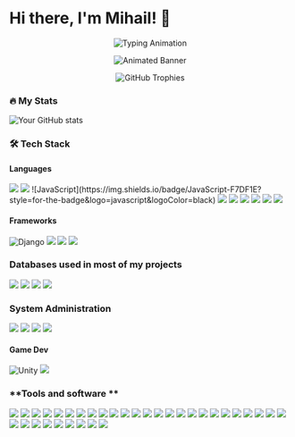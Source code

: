 # Hi there, I'm Mihail! 👋

<div align="center">
  <!-- First Typing Effect (Current One) -->
  <img src="https://readme-typing-svg.demolab.com?font=Fira+Code&pause=1000&color=22D3EE&width=435&lines=Full+Stack+Developer;Open+Source+Contributor;Tech+Enthusiast" alt="Typing Animation" />
  
  ![Animated Banner](https://github.com/yourusername/yourusername/blob/main/banner.gif?raw=true)
  
  <img src="https://github-profile-trophy.vercel.app/?username=yourusername&theme=onedark&row=2&column=4" alt="GitHub Trophies" />
</div>

### 🔥 My Stats
![Your GitHub stats](https://github-readme-stats.vercel.app/api?username=yourusername&show_icons=true&theme=radical)

### 🛠️ **Tech Stack**
#### **Languages**
<img src="https://cdn.jsdelivr.net/gh/devicons/devicon@latest/icons/r/r-original.svg" style='width: 20px, height:20px'/>
<img src="https://cdn.jsdelivr.net/gh/devicons/devicon@latest/icons/python/python-original-wordmark.svg" style='width: 20px, height:20px'/>
![JavaScript](https://img.shields.io/badge/JavaScript-F7DF1E?style=for-the-badge&logo=javascript&logoColor=black)
<img src="https://cdn.jsdelivr.net/gh/devicons/devicon@latest/icons/typescript/typescript-original.svg" />
<img src="https://cdn.jsdelivr.net/gh/devicons/devicon@latest/icons/c/c-original.svg" />
<img src="https://cdn.jsdelivr.net/gh/devicons/devicon@latest/icons/cplusplus/cplusplus-original.svg" />
<img src="https://cdn.jsdelivr.net/gh/devicons/devicon@latest/icons/csharp/csharp-original.svg" />
<img src="https://cdn.jsdelivr.net/gh/devicons/devicon@latest/icons/css3/css3-original-wordmark.svg" />
<img src="https://cdn.jsdelivr.net/gh/devicons/devicon@latest/icons/html5/html5-original-wordmark.svg" />
          
#### **Frameworks**
![Django](https://img.shields.io/badge/Django-092E20?style=for-the-badge&logo=django&logoColor=white)
<img src="https://cdn.jsdelivr.net/gh/devicons/devicon@latest/icons/angularjs/angularjs-original.svg" style='width: 20px, height:20px' />
<img src="https://cdn.jsdelivr.net/gh/devicons/devicon@latest/icons/flask/flask-original-wordmark.svg" style='width: 20px, height:20px' />
<img src="https://cdn.jsdelivr.net/gh/devicons/devicon@latest/icons/nextjs/nextjs-original.svg" style='width: 20px, height:20px'/>
          
### **Databases used in most of my projects**
<img src="https://cdn.jsdelivr.net/gh/devicons/devicon@latest/icons/couchdb/couchdb-original.svg" />
<img src="https://cdn.jsdelivr.net/gh/devicons/devicon@latest/icons/mongodb/mongodb-original-wordmark.svg" />
<img src="https://cdn.jsdelivr.net/gh/devicons/devicon@latest/icons/mysql/mysql-original-wordmark.svg" />
<img src="https://cdn.jsdelivr.net/gh/devicons/devicon@latest/icons/postgresql/postgresql-original-wordmark.svg" />
      
### **System Administration**
<img src="https://cdn.jsdelivr.net/gh/devicons/devicon@latest/icons/docker/docker-original-wordmark.svg" />
<img src="https://cdn.jsdelivr.net/gh/devicons/devicon@latest/icons/helm/helm-original.svg" />
<img src="https://cdn.jsdelivr.net/gh/devicons/devicon@latest/icons/kubernetes/kubernetes-original-wordmark.svg" />
<img src="https://cdn.jsdelivr.net/gh/devicons/devicon@latest/icons/prometheus/prometheus-plain-wordmark.svg" />
           
#### **Game Dev**
![Unity](https://img.shields.io/badge/Unity-000000?style=for-the-badge&logo=unity&logoColor=white)
<img src="https://cdn.jsdelivr.net/gh/devicons/devicon@latest/icons/unrealengine/unrealengine-original-wordmark.svg" />
          
### **Tools and software **
<img src="https://cdn.jsdelivr.net/gh/devicons/devicon@latest/icons/androidstudio/androidstudio-original.svg" />
<img src="https://cdn.jsdelivr.net/gh/devicons/devicon@latest/icons/babel/babel-original.svg" />
<img src="https://cdn.jsdelivr.net/gh/devicons/devicon@latest/icons/blender/blender-original.svg" />
<img src="https://cdn.jsdelivr.net/gh/devicons/devicon@latest/icons/bootstrap/bootstrap-original.svg" />
<img src="https://cdn.jsdelivr.net/gh/devicons/devicon@latest/icons/canva/canva-original.svg" />
<img src="https://cdn.jsdelivr.net/gh/devicons/devicon@latest/icons/datagrip/datagrip-original.svg" />
<img src="https://cdn.jsdelivr.net/gh/devicons/devicon@latest/icons/express/express-original-wordmark.svg" />
<img src="https://cdn.jsdelivr.net/gh/devicons/devicon@latest/icons/figma/figma-original.svg" />
<img src="https://cdn.jsdelivr.net/gh/devicons/devicon@latest/icons/framermotion/framermotion-original-wordmark.svg" />
<img src="https://cdn.jsdelivr.net/gh/devicons/devicon@latest/icons/git/git-original-wordmark.svg" />
<img src="https://cdn.jsdelivr.net/gh/devicons/devicon@latest/icons/gulp/gulp-plain.svg" />
<img src="https://cdn.jsdelivr.net/gh/devicons/devicon@latest/icons/jetbrains/jetbrains-original.svg" />
<img src="https://cdn.jsdelivr.net/gh/devicons/devicon@latest/icons/linux/linux-original.svg" />
<img src="https://cdn.jsdelivr.net/gh/devicons/devicon@latest/icons/nodejs/nodejs-original-wordmark.svg" />
<img src="https://cdn.jsdelivr.net/gh/devicons/devicon@latest/icons/nuget/nuget-original-wordmark.svg" />
<img src="https://cdn.jsdelivr.net/gh/devicons/devicon@latest/icons/npm/npm-original-wordmark.svg" />
<img src="https://cdn.jsdelivr.net/gh/devicons/devicon@latest/icons/opensuse/opensuse-original-wordmark.svg" />
<img src="https://cdn.jsdelivr.net/gh/devicons/devicon@latest/icons/p5js/p5js-original.svg" />
<img src="https://cdn.jsdelivr.net/gh/devicons/devicon@latest/icons/playwright/playwright-original.svg" />
<img src="https://cdn.jsdelivr.net/gh/devicons/devicon@latest/icons/postman/postman-original.svg" />
<img src="https://cdn.jsdelivr.net/gh/devicons/devicon@latest/icons/powershell/powershell-original.svg" />
<img src="https://cdn.jsdelivr.net/gh/devicons/devicon@latest/icons/puppeteer/puppeteer-original.svg" />
<img src="https://cdn.jsdelivr.net/gh/devicons/devicon@latest/icons/react/react-original-wordmark.svg" />
<img src="https://cdn.jsdelivr.net/gh/devicons/devicon@latest/icons/reactbootstrap/reactbootstrap-original.svg" />
<img src="https://cdn.jsdelivr.net/gh/devicons/devicon@latest/icons/rstudio/rstudio-original.svg" />
<img src="https://cdn.jsdelivr.net/gh/devicons/devicon@latest/icons/sass/sass-original.svg" />
<img src="https://cdn.jsdelivr.net/gh/devicons/devicon@latest/icons/selenium/selenium-original.svg" />
<img src="https://cdn.jsdelivr.net/gh/devicons/devicon@latest/icons/reactrouter/reactrouter-original-wordmark.svg" />
<img src="https://cdn.jsdelivr.net/gh/devicons/devicon@latest/icons/socketio/socketio-original-wordmark.svg" />
<img src="https://cdn.jsdelivr.net/gh/devicons/devicon@latest/icons/threejs/threejs-original-wordmark.svg" />
<img src="https://cdn.jsdelivr.net/gh/devicons/devicon@latest/icons/vim/vim-original.svg" />
<img src="https://cdn.jsdelivr.net/gh/devicons/devicon@latest/icons/vitejs/vitejs-original.svg" />
<img src="https://cdn.jsdelivr.net/gh/devicons/devicon@latest/icons/vscode/vscode-original.svg" />
<img src="https://cdn.jsdelivr.net/gh/devicons/devicon@latest/icons/wordpress/wordpress-original.svg" />

